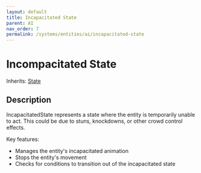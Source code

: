 ```yaml
---
layout: default
title: Incapacitated State
parent: AI
nav_order: 7
permalink: /systems/entities/ai/incapacitated-state
---
```


# Incompacitated State

Inherits: [State](../ai/state)

## Description
IncapacitatedState represents a state where the entity is temporarily unable to act.
This could be due to stuns, knockdowns, or other crowd control effects.

Key features:
- Manages the entity's incapacitated animation
- Stops the entity's movement
- Checks for conditions to transition out of the incapacitated state